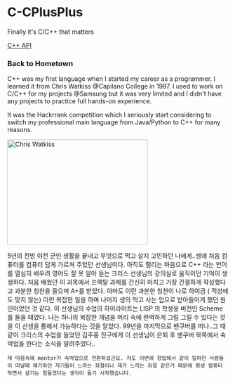 # C-CPlusPlus
Finally it's C/C++ that matters


[C++ API](http://www.cplusplus.com/reference/)

### Back to Hometown

C++ was my first language when I started my career as a programmer.
I learned it from Chris Watkiss @Capilano College in 1997. I used to work on C/C++ for my projects @Samsung but it was very limited and I didn't have any projects to practice full hands-on experience. 

It was the Hackrrank competition which I seriously start considering to switch my professional main language from Java/Python to C++ for  many reasons.

<img src="https://cloud.githubusercontent.com/assets/5623445/21297420/a2cf5434-c54d-11e6-8eed-636bc16492f5.png" alt="Chris Watkiss" width="320" height="240">

5년의 전방 야전 군인 생활을 끝내고 무엇으로 먹고 살지 고민하던 나에게..생애 처음 컴퓨터를 컴퓨터 답게 가르쳐 주었던 선생님이다. 아직도 떨리는 마음으로 C++ 라는 언어를 열심히 배우려 영어도 잘 못 알아 듣는 크리스 선생님의 강의실로 움직이던 기억이 생생하다. 처음 배웠던 이 과목에서 프랙탈 과제를 간신히 마치고 가장 간결하게 작성했다고 과분한 칭찬을 들으며 A+를 받았다.  아마도 이런 과분한 칭찬이 나로 하여금 ( 적성에도 맞지 않는) 이런 복잡한 일을 하며 나머지 생의 먹고 사는 업으로 받아들이게 했던 원인이었던 것 같다. 이 선생님의 수업의 하이라이트는 LISP 의 학생용 버전인 Scheme를 들을 때였다. 나는 하나의 복잡한 개념을 머리 속에 완벽하게 그림 그릴 수 있다는 것을 이 선생을 통해서 가능하다는 것을 알았다. 
99년을 마지막으로 밴쿠버를 떠나..그 때 같이 크리스의 수업을 들었던 김주홍 친구에게 이 선생님이 은퇴 후 밴쿠버 북쪽에서 숙박업을 한다는 소식을 알려주었다..

`제 마음속에 mentor가 숙박업으로 전환하셨군요.
저도 이번에 창업해서 같이 일하던 사람들이 떠날때 얘기하던 자기들이 느끼는 좌절이나 제가 느끼는 좌절 같은거 때문에 평생 컴퓨터 하면서 살기는 힘들겠다는 생각이 들기 시작했습니다.`

